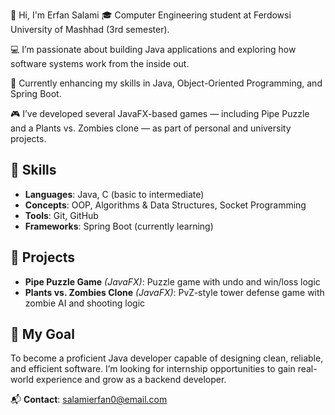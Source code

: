 👋 Hi, I'm Erfan Salami
🎓 Computer Engineering student at Ferdowsi University of Mashhad (3rd semester).

💻 I’m passionate about building Java applications and exploring how software systems work from the inside out.

🚀 Currently enhancing my skills in Java, Object-Oriented Programming, and Spring Boot.

🎮 I’ve developed several JavaFX-based games — including Pipe Puzzle and a Plants vs. Zombies clone — as part of personal and university projects.


## 🧠 Skills
- **Languages**: Java, C (basic to intermediate)
- **Concepts**: OOP, Algorithms & Data Structures, Socket Programming
- **Tools**: Git, GitHub
- **Frameworks**: Spring Boot (currently learning)


## 📂 Projects
-  **Pipe Puzzle Game** *(JavaFX)*: Puzzle game with undo and win/loss logic
-  **Plants vs. Zombies Clone** *(JavaFX)*: PvZ-style tower defense game with zombie AI and shooting logic

## 🎯 My Goal
To become a proficient Java developer capable of designing clean, reliable, and efficient software.
I’m looking for internship opportunities to gain real-world experience and grow as a backend developer.

📬 **Contact**: salamierfan0@email.com
